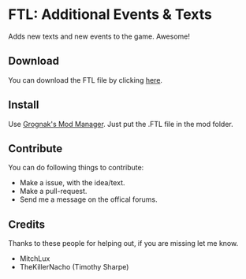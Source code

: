 # FTL: Additional Events & Texts
Adds new texts and new events to the game. Awesome!

## Download
You can download the FTL file by clicking [here](https://github.com/Saturate/FTL-AET/raw/master/FTL-Additional-Events-and-Texts.ftl).

## Install
Use [Grognak's Mod Manager](http://www.ftlgame.com/forum/viewtopic.php?f=12&t=2464). Just put the .FTL file in the mod folder.

## Contribute
You can do following things to contribute:
- Make a issue, with the idea/text.
- Make a pull-request.
- Send me a message on the offical forums.

## Credits
Thanks to these people for helping out, if you are missing let me know.

- MitchLux
- TheKillerNacho (Timothy Sharpe)